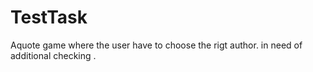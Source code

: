 # TestTask
Aquote game where the user have to choose the rigt author.
in need of additional checking .

